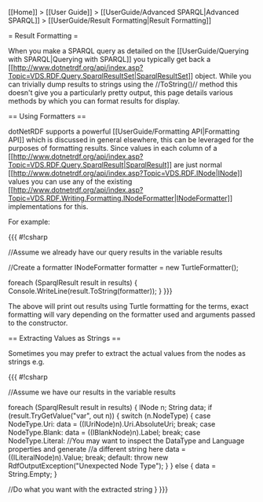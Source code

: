 [[Home]] > [[User Guide]] > [[UserGuide/Advanced SPARQL|Advanced SPARQL]] > [[UserGuide/Result Formatting|Result Formatting]]

= Result Formatting =

When you make a SPARQL query as detailed on the [[UserGuide/Querying with SPARQL|Querying with SPARQL]] you typically get back a [[http://www.dotnetrdf.org/api/index.asp?Topic=VDS.RDF.Query.SparqlResultSet|SparqlResultSet]] object.  While you can trivially dump results to strings using the //ToString()// method this doesn't give you a particularly pretty output, this page details various methods by which you can format results for display.

== Using Formatters ==

dotNetRDF supports a powerful [[UserGuide/Formatting API|Formatting API]] which is discussed in general elsewhere, this can be leveraged for the purposes of formatting results.  Since values in each column of a [[http://www.dotnetrdf.org/api/index.asp?Topic=VDS.RDF.Query.SparqlResult|SparqlResult]] are just normal [[http://www.dotnetrdf.org/api/index.asp?Topic=VDS.RDF.INode|INode]] values you can use any of the existing [[http://www.dotnetrdf.org/api/index.asp?Topic=VDS.RDF.Writing.Formatting.INodeFormatter|INodeFormatter]] implementations for this.

For example:

{{{
#!csharp

//Assume we already have our query results in the variable results

//Create a formatter
INodeFormatter formatter = new TurtleFormatter();

foreach (SparqlResult result in results)
{
   Console.WriteLine(result.ToString(formatter));
}
}}}

The above will print out results using Turtle formatting for the terms, exact formatting will vary depending on the formatter used and arguments passed to the constructor.

== Extracting Values as Strings ==

Sometimes you may prefer to extract the actual values from the nodes as strings e.g.

{{{
#!csharp

//Assume we have our results in the variable results

foreach (SparqlResult result in results)
{
  INode n;
  String data;
  if (result.TryGetValue("var", out n))
  {
    switch (n.NodeType)
    {
      case NodeType.Uri:
        data = ((IUriNode)n).Uri.AbsoluteUri;
        break;
      case NodeType.Blank:
        data = ((IBlankNode)n).Label;
        break;
      case NodeType.Literal:
        //You may want to inspect the DataType and Language properties and generate
        //a different string here
        data = ((ILiteralNode)n).Value;
        break;
      default:
        throw new RdfOutputException("Unexpected Node Type");
    }
  }
  else
  {
    data = String.Empty;
  }

  //Do what you want with the extracted string
}
}}}